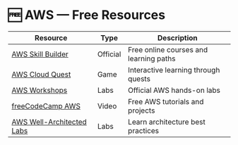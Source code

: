 # 🆓 AWS — Free Resources

| Resource | Type | Description |
|-----------|------|-------------|
| [AWS Skill Builder](https://skillbuilder.aws/) | Official | Free online courses and learning paths |
| [AWS Cloud Quest](https://aws.amazon.com/training/cloud-quest/) | Game | Interactive learning through quests |
| [AWS Workshops](https://workshops.aws/) | Labs | Official AWS hands-on labs |
| [freeCodeCamp AWS](https://www.youtube.com/@freecodecamp) | Video | Free AWS tutorials and projects |
| [AWS Well-Architected Labs](https://www.wellarchitectedlabs.com/) | Labs | Learn architecture best practices |
